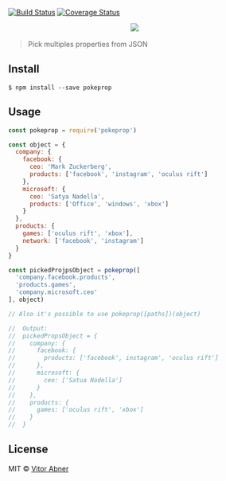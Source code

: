 [![Build Status](https://img.shields.io/travis/vitorabner/iron-mask/master.svg?style=flat)](https://travis-ci.org/vitorabner/iron-mask) [![Coverage Status](https://coveralls.io/repos/github/vitorabner/iron-mask/badge.svg?branch=feature%2Fadd-coverage)](https://coveralls.io/github/vitorabner/iron-mask?branch=feature%2Fadd-coverage)

<p align="center">
  <img src="https://preview.ibb.co/etXhBQ/pokeprop.png"/>
</p>

> Pick multiples properties from JSON

## Install

```
$ npm install --save pokeprop
```
## Usage

```js
const pokeprop = require('pokeprop')

const object = {
  company: {
    facebook: {
      ceo: 'Mark Zuckerberg',
      products: ['facebook', 'instagram', 'oculus rift']
    },
    microsoft: {
      ceo: 'Satya Nadella',
      products: ['Office', 'windows', 'xbox']
    }
  },
  products: {
    games: ['oculus rift', 'xbox'],
    network: ['facebook', 'instagram']
  }
}

const pickedProjpsObject = pokeprop([
  'company.facebook.products',
  'products.games',
  'company.microsoft.ceo'
], object)

// Also it's possible to use pokeprop([paths])(object)

//  Output:
//  pickedPropsObject = {
//    company: {
//      facebook: {
//        products: ['facebook', instagram', 'oculus rift']
//      },
//      microsoft: {
//        ceo: ['Satua Nadella']
//      }
//    },
//    products: {
//      games: ['oculus rift', 'xbox']
//    }
//  }

```

## License

MIT © [Vitor Abner](https://github.com/vitorabner/)

